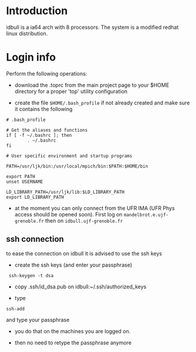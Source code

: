 # Introduction #

idbull is a ia64 arch with 8 processors. The system is a modified redhat linux distribution.



# Login info #

Perform the following operations:

  * download the .toprc from the main project page to your $HOME directory for a proper 'top' utility configuration

  * create the file `$HOME/.bash_profile`  if not already created and make sure it contains the following
```
# .bash_profile

# Get the aliases and functions
if [ -f ~/.bashrc ]; then
        . ~/.bashrc
fi

# User specific environment and startup programs

PATH=/usr/ljk/bin:/usr/local/mpich/bin:$PATH:$HOME/bin

export PATH
unset USERNAME

LD_LIBRARY_PATH=/usr/ljk/lib:$LD_LIBRARY_PATH
export LD_LIBRARY_PATH
```

  * at the moment you can only connect from the UFR IMA (UFR Phys access should be opened soon).  First log on `mandelbrot.e.ujf-grenoble.fr` then on `idbull.ujf-grenoble.fr`

## ssh connection ##

to ease the connection on idbull it is advised to use the ssh keys

  * create the ssh keys (and enter your passphrase)
```
 ssh-keygen -t dsa
```

  * copy .ssh/id\_dsa.pub on idbull:~/.ssh/authorized\_keys

  * type
```
ssh-add
```
and type your passphrase

  * you do that on the machines you are logged on.

  * then no need to retype the passphrase anymore